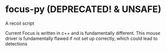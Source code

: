 # focus-py (DEPRECATED! & UNSAFE)
A recoil script

Current Focus is written in c++ and is fundamentally different. This mouse driver is fundamentally flawed if not set up correctly, which could lead to detections
